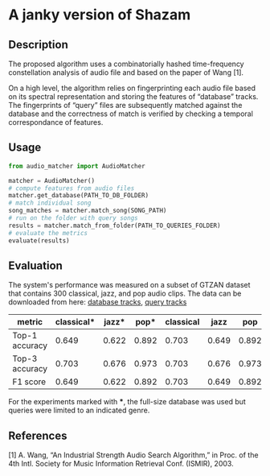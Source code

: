 # A janky version of Shazam

## Description
The proposed algorithm uses a combinatorially hashed time-frequency constellation analysis of
audio file and based on the paper of Wang [1].

On a high level, the algorithm relies on fingerprinting each audio file based on its spectral representation and storing the features of “database” tracks. The fingerprints of “query” files are subsequently matched against the database and the correctness of match is verified by checking a temporal correspondance of features.


## Usage
```python
from audio_matcher import AudioMatcher

matcher = AudioMatcher()
# compute features from audio files
matcher.get_database(PATH_TO_DB_FOLDER)
# match individual song
song_matches = matcher.match_song(SONG_PATH)
# run on the folder with query songs
results = matcher.match_from_folder(PATH_TO_QUERIES_FOLDER)
# evaluate the metrics
evaluate(results)
```

## Evaluation
The system's performance was measured on a subset of GTZAN dataset that contains 300 classical, jazz, and pop
audio clips. The data can be downloaded from here: [database tracks](https://drive.google.com/open?id=1XXeRXCf295gSJz80-IU1DOX4RKj7iRLX), [query tracks](https://drive.google.com/open?id=1oKP-hOsC945MyuH5iajSdlPMkIMLNeIe)

 metric | classical* | jazz* | pop* | classical | jazz | pop | overall
-- | ------------------- | -------------- | ------------- | --------- | ---- | --- | -------
Top-1 accuracy | 0.649 | 0.622 | 0.892 | 0.703 | 0.649 | 0.892 | **0.721**
Top-3 accuracy | 0.703 | 0.676 | 0.973 | 0.703 | 0.676 | 0.973 | **0.784**
F1 score | 0.649 | 0.622 | 0.892 | 0.703 | 0.649 | 0.892 | **0.721**

For the experiments marked with __*__, the full-size database was used but queries were limited to an indicated genre. 


## References
[1] A. Wang, “An Industrial Strength Audio Search Algorithm,” in Proc. of the 4th Intl. Society for
Music Information Retrieval Conf. (ISMIR), 2003.
